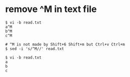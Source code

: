 # remove \^M in text file
```{bash}
$ vi -b read.txt 
a^M
b^M
c^M

# ^M is not made by Shift+6 Shift+m but Ctrl+v Ctrl+m
$ sed -i 's/^M//' read.txt

$ vi -b read.txt 
a
b
c
```
